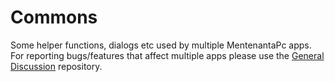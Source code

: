 # Commons
Some helper functions, dialogs etc used by multiple MentenantaPc apps.</br>
For reporting bugs/features that affect multiple apps please use the <a href="https://github.com/Biggyalecs/General-Discussion">General Discussion</a> repository.
